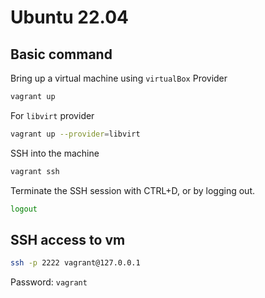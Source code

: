 # Ubuntu 22.04 

## Basic command

Bring up a virtual machine using `virtualBox` Provider
```sh
vagrant up
```
For `libvirt` provider
```sh
vagrant up --provider=libvirt
```

SSH into the machine
```sh
vagrant ssh
```

Terminate the SSH session with CTRL+D, or by logging out.
```sh
logout
```

## SSH access to vm

```sh
ssh -p 2222 vagrant@127.0.0.1
```
Password: `vagrant`
